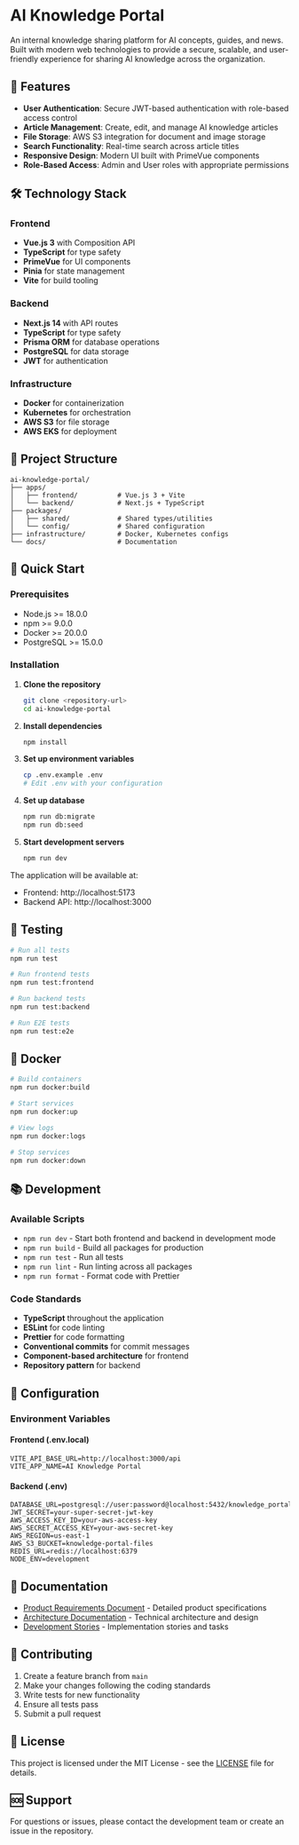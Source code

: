 # AI Knowledge Portal

An internal knowledge sharing platform for AI concepts, guides, and news. Built with modern web technologies to provide a secure, scalable, and user-friendly experience for sharing AI knowledge across the organization.

## 🚀 Features

- **User Authentication**: Secure JWT-based authentication with role-based access control
- **Article Management**: Create, edit, and manage AI knowledge articles
- **File Storage**: AWS S3 integration for document and image storage
- **Search Functionality**: Real-time search across article titles
- **Responsive Design**: Modern UI built with PrimeVue components
- **Role-Based Access**: Admin and User roles with appropriate permissions

## 🛠️ Technology Stack

### Frontend
- **Vue.js 3** with Composition API
- **TypeScript** for type safety
- **PrimeVue** for UI components
- **Pinia** for state management
- **Vite** for build tooling

### Backend
- **Next.js 14** with API routes
- **TypeScript** for type safety
- **Prisma ORM** for database operations
- **PostgreSQL** for data storage
- **JWT** for authentication

### Infrastructure
- **Docker** for containerization
- **Kubernetes** for orchestration
- **AWS S3** for file storage
- **AWS EKS** for deployment

## 📁 Project Structure

```
ai-knowledge-portal/
├── apps/
│   ├── frontend/          # Vue.js 3 + Vite
│   └── backend/           # Next.js + TypeScript
├── packages/
│   ├── shared/            # Shared types/utilities
│   └── config/            # Shared configuration
├── infrastructure/        # Docker, Kubernetes configs
└── docs/                  # Documentation
```

## 🚀 Quick Start

### Prerequisites

- Node.js >= 18.0.0
- npm >= 9.0.0
- Docker >= 20.0.0
- PostgreSQL >= 15.0.0

### Installation

1. **Clone the repository**
   ```bash
   git clone <repository-url>
   cd ai-knowledge-portal
   ```

2. **Install dependencies**
   ```bash
   npm install
   ```

3. **Set up environment variables**
   ```bash
   cp .env.example .env
   # Edit .env with your configuration
   ```

4. **Set up database**
   ```bash
   npm run db:migrate
   npm run db:seed
   ```

5. **Start development servers**
   ```bash
   npm run dev
   ```

The application will be available at:
- Frontend: http://localhost:5173
- Backend API: http://localhost:3000

## 🧪 Testing

```bash
# Run all tests
npm run test

# Run frontend tests
npm run test:frontend

# Run backend tests
npm run test:backend

# Run E2E tests
npm run test:e2e
```

## 🐳 Docker

```bash
# Build containers
npm run docker:build

# Start services
npm run docker:up

# View logs
npm run docker:logs

# Stop services
npm run docker:down
```

## 📚 Development

### Available Scripts

- `npm run dev` - Start both frontend and backend in development mode
- `npm run build` - Build all packages for production
- `npm run test` - Run all tests
- `npm run lint` - Run linting across all packages
- `npm run format` - Format code with Prettier

### Code Standards

- **TypeScript** throughout the application
- **ESLint** for code linting
- **Prettier** for code formatting
- **Conventional commits** for commit messages
- **Component-based architecture** for frontend
- **Repository pattern** for backend

## 🔧 Configuration

### Environment Variables

#### Frontend (.env.local)
```
VITE_API_BASE_URL=http://localhost:3000/api
VITE_APP_NAME=AI Knowledge Portal
```

#### Backend (.env)
```
DATABASE_URL=postgresql://user:password@localhost:5432/knowledge_portal
JWT_SECRET=your-super-secret-jwt-key
AWS_ACCESS_KEY_ID=your-aws-access-key
AWS_SECRET_ACCESS_KEY=your-aws-secret-key
AWS_REGION=us-east-1
AWS_S3_BUCKET=knowledge-portal-files
REDIS_URL=redis://localhost:6379
NODE_ENV=development
```

## 📖 Documentation

- [Product Requirements Document](./docs/prd/) - Detailed product specifications
- [Architecture Documentation](./docs/architecture/) - Technical architecture and design
- [Development Stories](./docs/stories/) - Implementation stories and tasks

## 🤝 Contributing

1. Create a feature branch from `main`
2. Make your changes following the coding standards
3. Write tests for new functionality
4. Ensure all tests pass
5. Submit a pull request

## 📄 License

This project is licensed under the MIT License - see the [LICENSE](LICENSE) file for details.

## 🆘 Support

For questions or issues, please contact the development team or create an issue in the repository. 